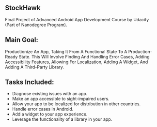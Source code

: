 ## StockHawk
Final Project of Advanced Android App Development Course by Udacity (Part of Nanodegree Program).

## Main Goal:
Productionize An App, Taking It From A Functional State To A
Production-Ready State. This Will Involve Finding And Handling Error
Cases, Adding Accessibility Features, Allowing For Localization,
Adding A Widget, And Adding A Third-Party Library.

## Tasks Included:
 * Diagnose existing issues with an app.
 * Make an app accessible to sight-impaired users.
 * Allow your app to be localized for distribution in other countries.
 * Handle error cases in Android.
 * Add a widget to your app experience.
 * Leverage the functionality of a library in your app.
